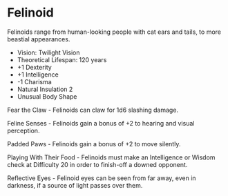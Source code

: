 # Felinoid

Felinoids range from human-looking people with cat ears and tails, to more beastial appearances.

- Vision: Twilight Vision
- Theoretical Lifespan: 120 years
- +1 Dexterity
- +1 Intelligence
- -1 Charisma
- Natural Insulation 2
- Unusual Body Shape

Fear the Claw - Felinoids can claw for 1d6 slashing damage.

Feline Senses - Felinoids gain a bonus of +2 to hearing and visual perception.

Padded Paws - Felinoids gain a bonus of +2 to move silently.

Playing With Their Food - Felinoids must make an Intelligence or Wisdom check at Difficulty 20 in order to finish-off a downed opponent.

Reflective Eyes - Felinoid eyes can be seen from far away, even in darkness, if a source of light passes over them.
